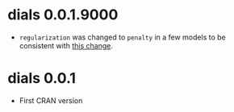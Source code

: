 # dials 0.0.1.9000

* `regularization` was changed to `penalty` in a few models to be consistent with [this change](tidymodels/model-implementation-principles@08d3afd). 


# dials 0.0.1

* First CRAN version
